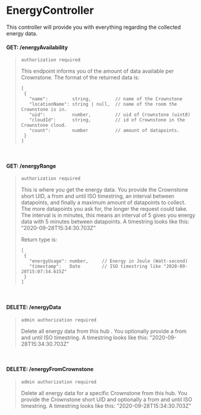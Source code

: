 # EnergyController

This controller will provide you with everything regarding the collected energy data.

#### GET: /energyAvailability

> `authorization required`
>
> This endpoint informs you of the amount of data available per Crownstone.
> The format of the returned data is:
>```
>[
>  {
>    "name":         string,         // name of the Crownstone
>    "locationName": string | null,  // name of the room the Crownstone is in.
>    "uid":          number,         // uid of Crownstone (uint8)
>    "cloudId":      string,         // id of Crownstone in the Crownstone cloud.
>    "count":        number          // amount of datapoints.
>  }
>]
>```

<br/>

#### GET: /energyRange

> `authorization required`
>
> This is where you get the energy data. You provide the Crownstone short UID, a from and until ISO timestring, an interval between datapoints, and finally a maximum amount of datapoints to collect.
> The more datapoints you ask for, the longer the request could take. The interval is in minutes, this means an interval of 5 gives you energy data with 5 minutes between datapoints.
> A timestring looks like this: "2020-09-28T15:34:30.703Z"
>
>Return type is:
>```
>[
>  {
>    "energyUsage": number,     // Energy in Joule (Watt-second)
>    "timestamp":   Date        // ISO timestring like "2020-09-28T15:07:54.615Z"
>  }
>]
>```

<br/>

#### DELETE: /energyData

> `admin authorization required`
>
> Delete all energy data from this hub . You optionally provide a from and until ISO timestring.
> A timestring looks like this: "2020-09-28T15:34:30.703Z"

<br/>

#### DELETE: /energyFromCrownstone

> `admin authorization required`
>
> Delete all energy data for a specific Crownstone from this hub. You provide the Crownstone short UID and optionally a from and until ISO timestring.
> A timestring looks like this: "2020-09-28T15:34:30.703Z"

<br/>